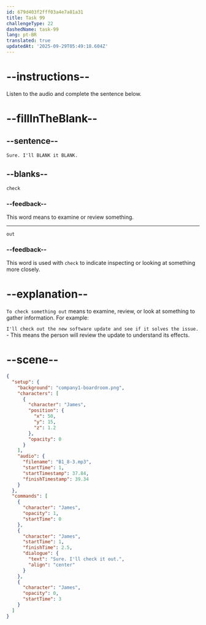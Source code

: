 ```yaml
---
id: 679d403f2fff03a4e7a81a31
title: Task 99
challengeType: 22
dashedName: task-99
lang: pt-BR
translated: true
updatedAt: '2025-09-29T05:49:18.604Z'
---
```


<!-- (Audio) James: Sure. I'll check it out. -->

# --instructions--

Listen to the audio and complete the sentence below.

# --fillInTheBlank--

## --sentence--

`Sure. I'll BLANK it BLANK.`

## --blanks--

`check`

### --feedback--

This word means to examine or review something.

---

`out`

### --feedback--

This word is used with `check` to indicate inspecting or looking at something more closely.

# --explanation--

`To check something out` means to examine, review, or look at something to gather information. For example:

`I'll check out the new software update and see if it solves the issue.` - This means the person will review the update to understand its effects.

# --scene--

```json
{
  "setup": {
    "background": "company1-boardroom.png",
    "characters": [
      {
        "character": "James",
        "position": {
          "x": 50,
          "y": 15,
          "z": 1.2
        },
        "opacity": 0
      }
    ],
    "audio": {
      "filename": "B1_8-3.mp3",
      "startTime": 1,
      "startTimestamp": 37.84,
      "finishTimestamp": 39.34
    }
  },
  "commands": [
    {
      "character": "James",
      "opacity": 1,
      "startTime": 0
    },
    {
      "character": "James",
      "startTime": 1,
      "finishTime": 2.5,
      "dialogue": {
        "text": "Sure. I'll check it out.",
        "align": "center"
      }
    },
    {
      "character": "James",
      "opacity": 0,
      "startTime": 3
    }
  ]
}
```
